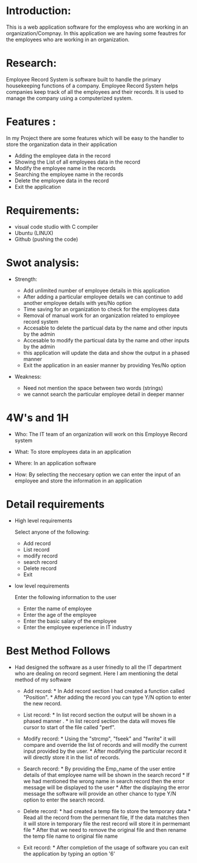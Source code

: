 # Introduction:

This is a web application software for the employess who are working in an organization/Compnay. In this application we are having some feautres for the employees who are working in an organization. 


# Research: 

Employee Record System is software built to handle the primary housekeeping functions of a company. Employee Record System helps companies keep track of all the employees and their records. It is used to manage the company using a computerized system.


# Features :

In my Project there are some features which will be easy to the handler to store the organization data in their application 
 * Adding the employee data in the record 
 * Showing the List of all employees data in the record 
 * Modify the employee name in the records
 * Searching the employee name in the records
 * Delete the employee data in the record
 * Exit the application 


# Requirements: 

* visual code studio with C compiler
* Ubuntu (LINUX)
* Github (pushing the code)


# Swot analysis:

* Strength:

   * Add unlimited number of employee details in this application
   * After adding a particular employee details we can continue to add another employee details with yes/No option
   * Time saving for an organization to check for the employees data 
   * Removal of manual work for an organization related to employee record system
   * Accesable to delete the particual data by the name and other inputs by the admin
   * Accesable to modify the particual data by the name and other inputs by the admin
   * this application will update the data and show the output in a phased manner
   * Exit the application in an easier manner by providing Yes/No option

* Weakness:

   * Need not mention the space between two words (strings) 
   * we cannot search the particular employee detail in deeper manner

# 4W's and 1H

* Who: 
The IT team of an organization will work on this Employye Record system

* What:
To store employees data in an application 

* Where: 
In an application software

* How:
By selecting the neccesary option we can enter the input of an employee and store the information in an application

# Detail requirements 

 * High level requirements 
 
    Select anyone of the following: 
     * Add record
     * List record
     * modify record 
     * search record
     * Delete record 
     * Exit  

 * low level requirements 

     Enter the following information to the user 
      * Enter the name of employee
      * Enter the age of the employee
      * Enter the basic salary of the employee
      * Enter the employee experience in IT industry

# Best Method Follows

   * Had designed the software as a user frinedly to all the IT department who are dealing on record segment.
   Here I am mentioning the detal method of my software 

     * Add record: 
           * In Add record section I had created a function called "Position".
           * After adding the record you can type Y/N option to enter the new record.
         
     * List record:
           * In list record section the output will be shown in a phased manner .
           * in list record section the data will moves file cursor to start of the file called "perf".

     * Modify record:
           * Using the "strcmp", "fseek" and "fwrite" it will compare and override the list of records and will modify the current input provided by the user.
           * After modifying the particular record it will directly store it in the list of records.

     * Search record:
           * By providing the Emp_name of the user entire details of that employee name will be shown in the search record
           * If we had mentioned the wrong name in search record then the error message will be displayed to the user 
           * After the displaying the error message the software will provide an other chance to type Y/N option to enter the search record.

     * Delete record:
           * had created a temp file to store the temporary data 
           * Read all the record from the permenant file, If the data matches then it will store in temporary file the rest record will store it in permemant file
           * After that we need to remove the original file and then rename the temp file name to original file name

     * Exit record: 
           * After completion of the usage of software you can exit the application by typing an option '6'
 


